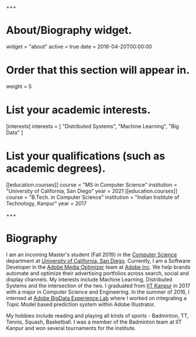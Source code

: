 +++
# About/Biography widget.
widget = "about"
active = true
date = 2016-04-20T00:00:00

# Order that this section will appear in.
weight = 5

# List your academic interests.
[interests]
  interests = [
  	"Distributed Systems",
    "Machine Learning",
    "Big Data"
  ]

# List your qualifications (such as academic degrees).

[[education.courses]]
  course = "MS in Computer Science"
  institution = "University of California, San Diego"
  year = 2021
  [[education.courses]]
  course = "B.Tech. in Computer Science"
  institution = "Indian Institute of Technology, Kanpur"
  year = 2017

 
+++

# Biography

I am an incoming Master's student (Fall 2019) in the [Computer Science](https://cse.ucsd.edu/) department at [University of California, San Diego](https://ucsd.edu/). Currently, I am a Software Developer in the [Adobe Media Optimizer](https://www.adobe.com/in/advertising-cloud/media-optimizer.html) team at [Adobe Inc](https://www.adobe.com). We help brands automate and optimize their advertising portfolios across search, social and display channels. My interests include Machine Learning, Distributed Systems and the intersection of the two. I graduated from [IIT Kanpur](https://www.iitk.ac.in) in 2017 with a major in Computer Science and Engineering. In the summer of 2016, I interned at [Adobe BigData Experience Lab](https://research.adobe.com/about-adobe-research/bigdata-experience-lab/) where I worked on integrating a Topic Model based prediction system within Adobe Illustrator.

My hobbies include reading and playing all kinds of sports - Badminton, TT, Tennis, Squash, Basketball. I was a member of the Badminton team at IIT Kanpur and won several tournaments for the institute.